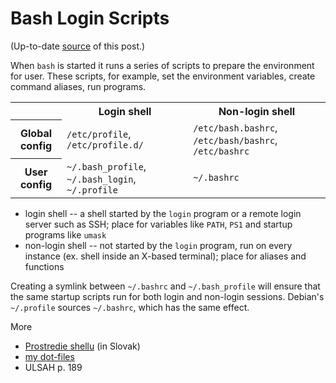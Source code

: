 # Bash Login Scripts

(Up-to-date <a href="https://github.com/jreisinger/blog/blob/master/posts/login-scripts.md">source</a> of this post.)

When `bash` is started it runs a series of scripts to prepare the environment
for user. These scripts, for example, set the environment variables, create
command aliases, run programs.

<table>
  <tr>
    <th></th>
    <th>Login shell</th>
    <th>Non-login shell</th>
  </tr>
  <tr>
    <th>Global config</th>
    <td><code>/etc/profile</code>, <code>/etc/profile.d/</code></td>
    <td><code>/etc/bash.bashrc</code>, <code>/etc/bash/bashrc</code>, <code>/etc/bashrc</code></td>
  </tr>
  <tr>
    <th>User config</th>
    <td><code>~/.bash_profile</code>, <code>~/.bash_login</code>, <code>~/.profile</code></td>
    <td><code>~/.bashrc</code></td>
  </tr>
</table>

 * login shell -- a shell started by the `login` program or a remote login server such as SSH; place for variables like `PATH`, `PS1` and startup programs like `umask`
 * non-login shell -- not started by the `login` program, run on every instance (ex. shell inside an X-based terminal); place for aliases and functions
 
Creating a symlink between `~/.bashrc` and `~/.bash_profile` will ensure that the same startup scripts run for both login and non-login sessions. Debian's `~/.profile` sources `~/.bashrc`, which has the same effect.

More

* [Prostredie shellu](http://prnet.duckdns.org/Linux1/ShellSkriptovanie/02ProstredieShellu) (in Slovak)
* [my dot-files](https://github.com/jreisinger/dot-files)
* ULSAH p. 189
